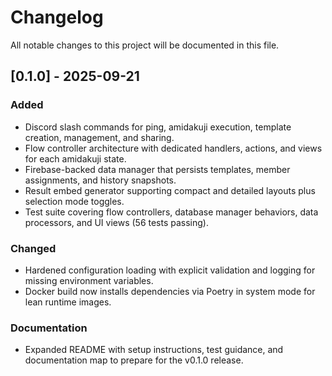 # Changelog

All notable changes to this project will be documented in this file.

## [0.1.0] - 2025-09-21
### Added
- Discord slash commands for ping, amidakuji execution, template creation, management, and sharing.
- Flow controller architecture with dedicated handlers, actions, and views for each amidakuji state.
- Firebase-backed data manager that persists templates, member assignments, and history snapshots.
- Result embed generator supporting compact and detailed layouts plus selection mode toggles.
- Test suite covering flow controllers, database manager behaviors, data processors, and UI views (56 tests passing).

### Changed
- Hardened configuration loading with explicit validation and logging for missing environment variables.
- Docker build now installs dependencies via Poetry in system mode for lean runtime images.

### Documentation
- Expanded README with setup instructions, test guidance, and documentation map to prepare for the v0.1.0 release.

